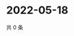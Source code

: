# 2022-05-18

共 0 条

<!-- BEGIN WEIBO -->
<!-- 最后更新时间 Wed May 18 2022 02:17:10 GMT+0800 (China Standard Time) -->

<!-- END WEIBO -->
